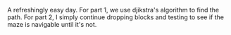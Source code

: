 A refreshingly easy day. For part 1, we use djikstra's algorithm to find the path. For part 2, I simply continue dropping blocks and testing to see if the maze is navigable until it's not.